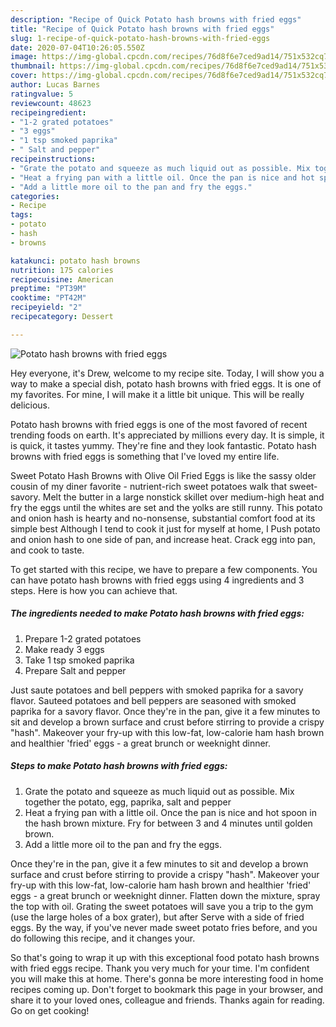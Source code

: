 ```yaml
---
description: "Recipe of Quick Potato hash browns with fried eggs"
title: "Recipe of Quick Potato hash browns with fried eggs"
slug: 1-recipe-of-quick-potato-hash-browns-with-fried-eggs
date: 2020-07-04T10:26:05.550Z
image: https://img-global.cpcdn.com/recipes/76d8f6e7ced9ad14/751x532cq70/potato-hash-browns-with-fried-eggs-recipe-main-photo.jpg
thumbnail: https://img-global.cpcdn.com/recipes/76d8f6e7ced9ad14/751x532cq70/potato-hash-browns-with-fried-eggs-recipe-main-photo.jpg
cover: https://img-global.cpcdn.com/recipes/76d8f6e7ced9ad14/751x532cq70/potato-hash-browns-with-fried-eggs-recipe-main-photo.jpg
author: Lucas Barnes
ratingvalue: 5
reviewcount: 48623
recipeingredient:
- "1-2 grated potatoes"
- "3 eggs"
- "1 tsp smoked paprika"
- " Salt and pepper"
recipeinstructions:
- "Grate the potato and squeeze as much liquid out as possible. Mix together the potato, egg, paprika, salt and pepper"
- "Heat a frying pan with a little oil. Once the pan is nice and hot spoon in the hash brown mixture. Fry for between 3 and 4 minutes until golden brown."
- "Add a little more oil to the pan and fry the eggs."
categories:
- Recipe
tags:
- potato
- hash
- browns

katakunci: potato hash browns 
nutrition: 175 calories
recipecuisine: American
preptime: "PT39M"
cooktime: "PT42M"
recipeyield: "2"
recipecategory: Dessert

---
```



![Potato hash browns with fried eggs](https://img-global.cpcdn.com/recipes/76d8f6e7ced9ad14/751x532cq70/potato-hash-browns-with-fried-eggs-recipe-main-photo.jpg)

Hey everyone, it's Drew, welcome to my recipe site. Today, I will show you a way to make a special dish, potato hash browns with fried eggs. It is one of my favorites. For mine, I will make it a little bit unique. This will be really delicious.

Potato hash browns with fried eggs is one of the most favored of recent trending foods on earth. It's appreciated by millions every day. It is simple, it is quick, it tastes yummy. They're fine and they look fantastic. Potato hash browns with fried eggs is something that I've loved my entire life.

Sweet Potato Hash Browns with Olive Oil Fried Eggs is like the sassy older cousin of my diner favorite - nutrient-rich sweet potatoes walk that sweet-savory. Melt the butter in a large nonstick skillet over medium-high heat and fry the eggs until the whites are set and the yolks are still runny. This potato and onion hash is hearty and no-nonsense, substantial comfort food at its simple best Although I tend to cook it just for myself at home, I Push potato and onion hash to one side of pan, and increase heat. Crack egg into pan, and cook to taste.


To get started with this recipe, we have to prepare a few components. You can have potato hash browns with fried eggs using 4 ingredients and 3 steps. Here is how you can achieve that.

<!--inarticleads1-->

##### The ingredients needed to make Potato hash browns with fried eggs:

1. Prepare 1-2 grated potatoes
1. Make ready 3 eggs
1. Take 1 tsp smoked paprika
1. Prepare  Salt and pepper


Just saute potatoes and bell peppers with smoked paprika for a savory flavor. Sauteed potatoes and bell peppers are seasoned with smoked paprika for a savory flavor. Once they&#39;re in the pan, give it a few minutes to sit and develop a brown surface and crust before stirring to provide a crispy &#34;hash&#34;. Makeover your fry-up with this low-fat, low-calorie ham hash brown and healthier &#39;fried&#39; eggs - a great brunch or weeknight dinner. 

<!--inarticleads2-->

##### Steps to make Potato hash browns with fried eggs:

1. Grate the potato and squeeze as much liquid out as possible. Mix together the potato, egg, paprika, salt and pepper
1. Heat a frying pan with a little oil. Once the pan is nice and hot spoon in the hash brown mixture. Fry for between 3 and 4 minutes until golden brown.
1. Add a little more oil to the pan and fry the eggs.


Once they&#39;re in the pan, give it a few minutes to sit and develop a brown surface and crust before stirring to provide a crispy &#34;hash&#34;. Makeover your fry-up with this low-fat, low-calorie ham hash brown and healthier &#39;fried&#39; eggs - a great brunch or weeknight dinner. Flatten down the mixture, spray the top with oil. Grating the sweet potatoes will save you a trip to the gym (use the large holes of a box grater), but after Serve with a side of fried eggs. By the way, if you&#39;ve never made sweet potato fries before, and you do following this recipe, and it changes your. 

So that's going to wrap it up with this exceptional food potato hash browns with fried eggs recipe. Thank you very much for your time. I'm confident you will make this at home. There's gonna be more interesting food in home recipes coming up. Don't forget to bookmark this page in your browser, and share it to your loved ones, colleague and friends. Thanks again for reading. Go on get cooking!
